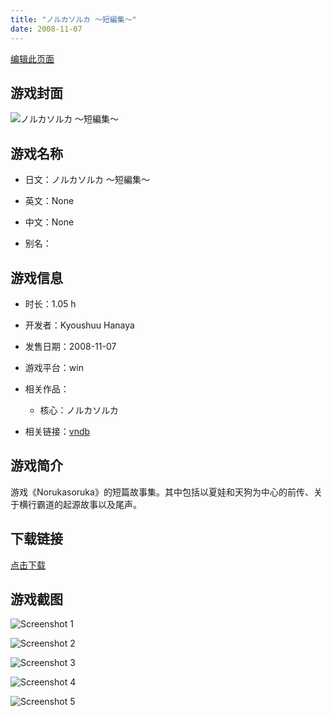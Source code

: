 ```yaml
---
title: "ノルカソルカ ～短編集～"
date: 2008-11-07
---
```

[编辑此页面](https://github.com/ACG-3/ADV3-source/blob/main/source/_posts/games/%E3%83%8E%E3%83%AB%E3%82%AB%E3%82%BD%E3%83%AB%E3%82%AB%20%EF%BD%9E%E7%9F%AD%E7%B7%A8%E9%9B%86%EF%BD%9E.md)

## 游戏封面

![ノルカソルカ ～短編集～](https%3A//pan.timero.xyz/onedrive/img_lib_001/%E3%83%8E%E3%83%AB%E3%82%AB%E3%82%BD%E3%83%AB%E3%82%AB%20%EF%BD%9E%E7%9F%AD%E7%B7%A8%E9%9B%86%EF%BD%9E_cover.avif)


## 游戏名称

- 日文：ノルカソルカ ～短編集～
- 英文：None
- 中文：None

- 别名：


## 游戏信息

- 时长：1.05 h
- 开发者：Kyoushuu Hanaya
- 发售日期：2008-11-07
- 游戏平台：win
- 相关作品：
   - 核心：ノルカソルカ

- 相关链接：[vndb](https://vndb.org/v7839)


## 游戏简介

游戏《Norukasoruka》的短篇故事集。其中包括以夏娃和天狗为中心的前传、关于横行霸道的起源故事以及尾声。


## 下载链接

[点击下载](https://pan.timero.xyz/onedrive/adv_lib_001/%E3%83%8E%E3%83%AB%E3%82%AB%E3%82%BD%E3%83%AB%E3%82%AB%20%EF%BD%9E%E7%9F%AD%E7%B7%A8%E9%9B%86%EF%BD%9E)


## 游戏截图


![Screenshot 1](https%3A//pan.timero.xyz/onedrive/img_lib_001/%E3%83%8E%E3%83%AB%E3%82%AB%E3%82%BD%E3%83%AB%E3%82%AB%20%EF%BD%9E%E7%9F%AD%E7%B7%A8%E9%9B%86%EF%BD%9E_Screenshot_1.avif)

![Screenshot 2](https%3A//pan.timero.xyz/onedrive/img_lib_001/%E3%83%8E%E3%83%AB%E3%82%AB%E3%82%BD%E3%83%AB%E3%82%AB%20%EF%BD%9E%E7%9F%AD%E7%B7%A8%E9%9B%86%EF%BD%9E_Screenshot_2.avif)

![Screenshot 3](https%3A//pan.timero.xyz/onedrive/img_lib_001/%E3%83%8E%E3%83%AB%E3%82%AB%E3%82%BD%E3%83%AB%E3%82%AB%20%EF%BD%9E%E7%9F%AD%E7%B7%A8%E9%9B%86%EF%BD%9E_Screenshot_3.avif)

![Screenshot 4](https%3A//pan.timero.xyz/onedrive/img_lib_001/%E3%83%8E%E3%83%AB%E3%82%AB%E3%82%BD%E3%83%AB%E3%82%AB%20%EF%BD%9E%E7%9F%AD%E7%B7%A8%E9%9B%86%EF%BD%9E_Screenshot_4.avif)

![Screenshot 5](https%3A//pan.timero.xyz/onedrive/img_lib_001/%E3%83%8E%E3%83%AB%E3%82%AB%E3%82%BD%E3%83%AB%E3%82%AB%20%EF%BD%9E%E7%9F%AD%E7%B7%A8%E9%9B%86%EF%BD%9E_Screenshot_5.avif)

